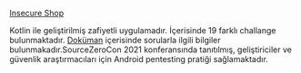[Insecure Shop](https://github.com/hax0rgb/InsecureShop)

Kotlin ile geliştirilmiş zafiyetli uygulamadır. İçerisinde 19 farklı challange bulunmaktadır. [Doküman](https://docs.insecureshopapp.com/) içerisinde sorularla ilgili bilgiler bulunmakadır.SourceZeroCon 2021 konferansında tanıtılmış, geliştiriciler ve güvenlik araştırmacıları için Android pentesting pratiği sağlamaktadır.